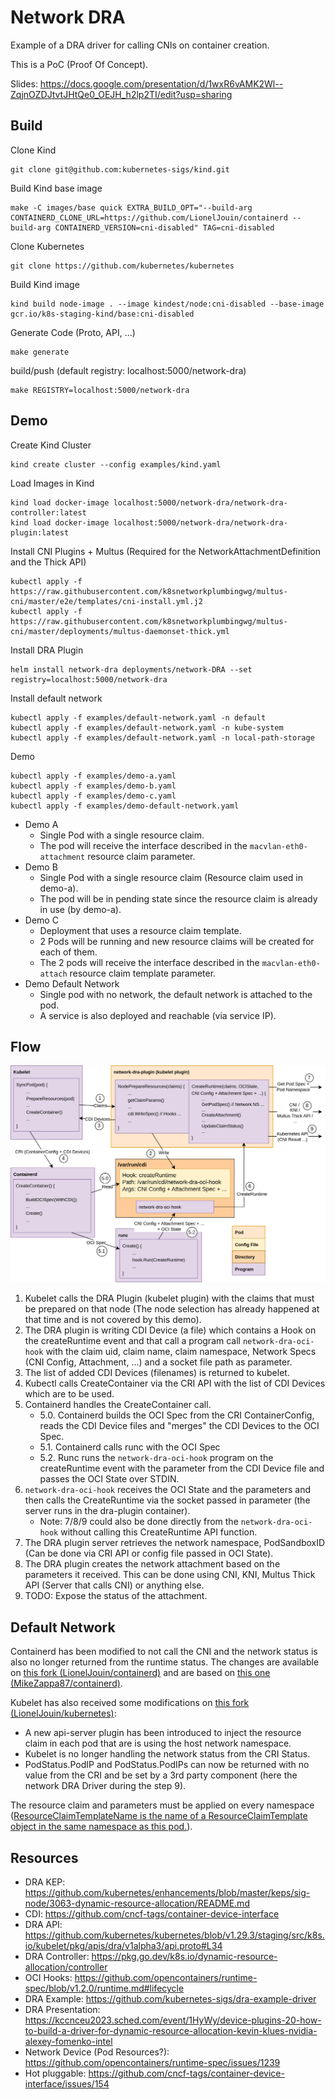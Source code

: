 # Network DRA

Example of a DRA driver for calling CNIs on container creation.

This is a PoC (Proof Of Concept).

Slides: https://docs.google.com/presentation/d/1wxR6vAMK2Wl--ZqjnOZDJtvtJHtQe0_OEJH_h2lp2TI/edit?usp=sharing

## Build

Clone Kind
```
git clone git@github.com:kubernetes-sigs/kind.git
```

Build Kind base image
```
make -C images/base quick EXTRA_BUILD_OPT="--build-arg CONTAINERD_CLONE_URL=https://github.com/LionelJouin/containerd --build-arg CONTAINERD_VERSION=cni-disabled" TAG=cni-disabled
```

Clone Kubernetes
```
git clone https://github.com/kubernetes/kubernetes
```

Build Kind image
```
kind build node-image . --image kindest/node:cni-disabled --base-image gcr.io/k8s-staging-kind/base:cni-disabled
```

Generate Code (Proto, API, ...)
```
make generate
```

build/push (default registry: localhost:5000/network-dra)
```
make REGISTRY=localhost:5000/network-dra
```

## Demo

Create Kind Cluster
```
kind create cluster --config examples/kind.yaml
```

Load Images in Kind
```
kind load docker-image localhost:5000/network-dra/network-dra-controller:latest
kind load docker-image localhost:5000/network-dra/network-dra-plugin:latest
```

Install CNI Plugins + Multus (Required for the NetworkAttachmentDefinition and the Thick API)
```
kubectl apply -f https://raw.githubusercontent.com/k8snetworkplumbingwg/multus-cni/master/e2e/templates/cni-install.yml.j2
kubectl apply -f https://raw.githubusercontent.com/k8snetworkplumbingwg/multus-cni/master/deployments/multus-daemonset-thick.yml
```

Install DRA Plugin
```
helm install network-dra deployments/network-DRA --set registry=localhost:5000/network-dra
```

Install default network
```
kubectl apply -f examples/default-network.yaml -n default
kubectl apply -f examples/default-network.yaml -n kube-system
kubectl apply -f examples/default-network.yaml -n local-path-storage
```

Demo
```
kubectl apply -f examples/demo-a.yaml
kubectl apply -f examples/demo-b.yaml
kubectl apply -f examples/demo-c.yaml
kubectl apply -f examples/demo-default-network.yaml
```

- Demo A
    - Single Pod with a single resource claim.
    - The pod will receive the interface described in the `macvlan-eth0-attachment` resource claim parameter.
- Demo B
    - Single Pod with a  single resource claim (Resource claim used in demo-a).
    - The pod will be in pending state since the resource claim is already in use (by demo-a).
- Demo C
    - Deployment that uses a resource claim template.
    - 2 Pods will be running and new resource claims will be created for each of them.
    - The 2 pods will receive the interface described in the `macvlan-eth0-attach` resource claim template parameter.
- Demo Default Network
    - Single pod with no network, the default network is attached to the pod.
    - A service is also deployed and reachable (via service IP).

## Flow

![Flow](docs/resources/Diagrams-Call-Flow.png)

1. Kubelet calls the DRA Plugin (kubelet plugin) with the claims that must be prepared on that node (The node selection has already happened at that time and is not covered by this demo).
2. The DRA plugin is writing CDI Device (a file) which contains a Hook on the createRuntime event and that call a program call `network-dra-oci-hook` with the claim uid, claim name, claim namespace, Network Specs (CNI Config, Attachment, ...) and a socket file path as parameter.
3. The list of added CDI Devices (filenames) is returned to kubelet.
4. Kubectl calls CreateContainer via the CRI API with the list of CDI Devices which are to be used.
5. Containerd handles the CreateContainer call.
    - 5.0. Containerd builds the OCI Spec from the CRI ContainerConfig, reads the CDI Device files and "merges" the CDI Devices to the OCI Spec.
    - 5.1. Containerd calls runc with the OCI Spec
    - 5.2. Runc runs the `network-dra-oci-hook` program on the createRuntime event with the parameter from the CDI Device file and passes the OCI State over STDIN.
6. `network-dra-oci-hook` receives the OCI State and the parameters and then calls the CreateRuntime via the socket passed in parameter (the server runs in the dra-plugin container).
    - Note: 7/8/9 could also be done directly from the `network-dra-oci-hook` without calling this CreateRuntime API function.
7. The DRA plugin server retrieves the network namespace, PodSandboxID (Can be done via CRI API or config file passed in OCI State).
8. The DRA plugin creates the network attachment based on the parameters it received. This can be done using CNI, KNI, Multus Thick API (Server that calls CNI) or anything else.
9. TODO: Expose the status of the attachment.

## Default Network

Containerd has been modified to not call the CNI and the network status is also no longer returned from the runtime status. The changes are available on [this fork (LionelJouin/containerd)](https://github.com/LionelJouin/containerd/tree/cni-disabled) and are based on [this one (MikeZappa87/containerd)](https://github.com/MikeZappa87/containerd/tree/feature/KNI-v2).

Kubelet has also received some modifications on [this fork (LionelJouin/kubernetes)](https://github.com/LionelJouin/kubernetes/tree/default-pod-network-dra):
- A new api-server plugin has been introduced to inject the resource claim in each pod that are is using the host network namespace.
- Kubelet is no longer handling the network status from the CRI Status.
- PodStatus.PodIP and PodStatus.PodIPs can now be returned with no value from the CRI and be set by a 3rd party component (here the network DRA Driver during the step 9).

The resource claim and parameters must be applied on every namespace ([ResourceClaimTemplateName is the name of a ResourceClaimTemplate object in the same namespace as this pod.](https://github.com/kubernetes/api/blob/v0.30.0-beta.0/core/v1/types.go#L3907)).

## Resources

- DRA KEP: https://github.com/kubernetes/enhancements/blob/master/keps/sig-node/3063-dynamic-resource-allocation/README.md
- CDI: https://github.com/cncf-tags/container-device-interface
- DRA API: https://github.com/kubernetes/kubernetes/blob/v1.29.3/staging/src/k8s.io/kubelet/pkg/apis/dra/v1alpha3/api.proto#L34
- DRA Controller: https://pkg.go.dev/k8s.io/dynamic-resource-allocation/controller
- OCI Hooks: https://github.com/opencontainers/runtime-spec/blob/v1.2.0/runtime.md#lifecycle
- DRA Example: https://github.com/kubernetes-sigs/dra-example-driver
- DRA Presentation: https://kccnceu2023.sched.com/event/1HyWy/device-plugins-20-how-to-build-a-driver-for-dynamic-resource-allocation-kevin-klues-nvidia-alexey-fomenko-intel
- Network Device (Pod Resources?): https://github.com/opencontainers/runtime-spec/issues/1239
- Hot pluggable: https://github.com/cncf-tags/container-device-interface/issues/154
